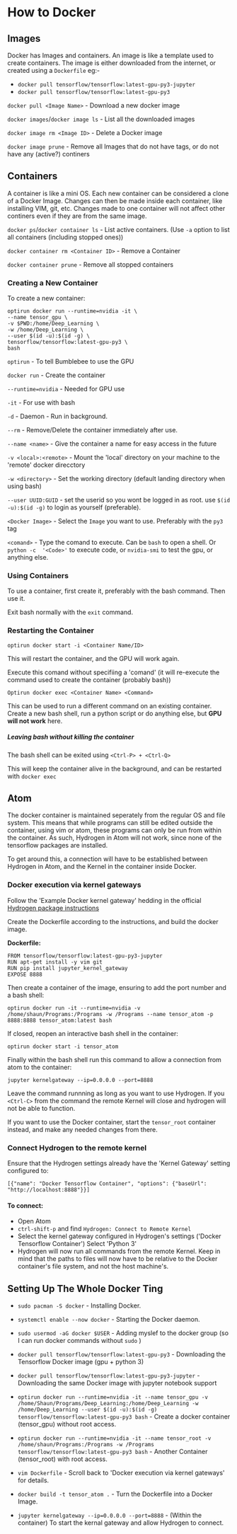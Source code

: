 How to Docker
=============

Images
------

Docker has Images and containers.
An image is like a template used to create containers.
The image is either downloaded from the internet, or created using a `Dockerfile`
eg:-
* `docker pull tensorflow/tensorflow:latest-gpu-py3-jupyter`
* `docker pull tensorflow/tensorflow:latest-gpu-py3`

`docker pull <Image Name>`          - Download a new docker image

`docker images`/`docker image ls`   - List all the downloaded images

`docker image rm <Image ID>`        - Delete a Docker image

`docker image prune`                - Remove all Images that do not have tags, or do not have any (active?) continers


Containers
----------

A container is like a mini OS. Each new container can be considered a clone of a Docker Image.
Changes can then be made inside each container, like installing VIM, git, etc.
Changes made to one container will not affect other continers even if they are from the same image.

`docker ps`/`docker container ls`       - List active containers. (Use `-a` option to list all containers (including stopped ones))

`docker container rm <Container ID>`    - Remove a Container

`docker container prune`                - Remove all stopped containers


### Creating a New Container

To create a new container:

```
optirun docker run --runtime=nvidia -it \
--name tensor_gpu \
-v $PWD:/home/Deep_Learning \
-w /home/Deep_Learning \
--user $(id -u):$(id -g) \
tensorflow/tensorflow:latest-gpu-py3 \
bash
```

`optirun`               - To tell Bumblebee to use the GPU

`docker run`            - Create the container

`--runtime=nvidia`      - Needed for GPU use

`-it`                   - For use with bash

`-d`                    - Daemon - Run in background.

`--rm`                  - Remove/Delete the container immediately after use.

`--name <name>`         - Give the container a name for easy access in the future

`-v <local>:<remote>`   - Mount the 'local' directory on your machine to the 'remote' docker direcctory

`-w <directory>`        - Set the working directory (default landing directory when using bash)

`--user UUID:GUID`      - set the userid so you wont be logged in as root. use `$(id -u):$(id -g)` to login as yourself (preferable).

`<Docker Image>`        - Select the `Image` you want to use. Preferably with the `py3` tag

`<comand>`              - Type the comand to execute. Can be `bash` to open a shell. Or `python -c  '<Code>'` to execute code, or `nvidia-smi` to test the gpu, or anything else.


### Using Containers

To use a container, first create it, preferably with the bash command.
Then use it.

Exit bash normally with the `exit` command.


### Restarting the Container

`optirun docker start -i <Container Name/ID>`

This will restart the container, and the GPU will work again.

Execute this comand without specifiing a 'comand' (it will re-execute the command used to create the container (probably bash))


`Optirun docker exec <Container Name> <Command>`

This can be used to run a different command on an existing container. Create a new bash shell, run a python script or do anything else, but **GPU will not work** here.


##### Leaving bash without killing the container

The bash shell can be exited using `<Ctrl-P> + <Ctrl-Q>`

This will keep the container alive in the background, and can be restarted with `docker exec`


Atom
----

The docker container is maintained seperately from the regular OS and file system.
This means that while programs can still be edited outside the container, using vim or atom, these programs can only be run from within the container.
As such, Hydrogen in Atom will not work, since none of the tensorflow packages are installed.

To get around this, a connection will have to be established between Hydrogen in Atom, and the Kernel in the container inside Docker.

### Docker execution via kernel gateways

Follow the 'Example Docker kernel gateway' hedding in the official [Hydrogen package instructions](https://atom.io/packages/greyatom-hydrogen#docker-execution-via-kernel-gateways)

Create the Dockerfile according to the instructions, and build the docker image.

**Dockerfile:**
```
FROM tensorflow/tensorflow:latest-gpu-py3-jupyter
RUN apt-get install -y vim git
RUN pip install jupyter_kernel_gateway
EXPOSE 8888
```

Then create a container of the image, ensuring to add the port number and a bash shell:

`optirun docker run -it --runtime=nvidia -v /home/shaun/Programs:/Programs -w /Programs --name tensor_atom -p 8888:8888 tensor_atom:latest bash`

If closed, reopen an interactive bash shell in the container:

`optirun docker start -i tensor_atom`

Finally within the bash shell run this command to allow a connection from atom to the container:

`jupyter kernelgateway --ip=0.0.0.0 --port=8888`

Leave the command runnning as long as you want to use Hydrogen. If you `<Ctrl-C>` from the command the remote Kernel will close and hydrogen will not be able to function.

If you want to use the Docker container, start the `tensor_root` container instead, and make any needed changes from there.


### Connect Hydrogen to the remote kernel
Ensure that the Hydrogen settings already have the 'Kernel Gateway' setting configured to:

`[{"name": "Docker Tensorflow Container", "options": {"baseUrl": "http://localhost:8888"}}]`


#### To connect:
* Open Atom
* `ctrl-shift-p` and find `Hydrogen: Connect to Remote Kernel`
* Select the kernel gateway configured in Hydrogen's settings ('Docker Tensorflow Container')
Select 'Python 3'
* Hydrogen will now run all commands from the remote Kernel. Keep in mind that the paths to files will now have to be relative to the Docker container's file system, and not the host machine's.


Setting Up The Whole Docker Ting
--------------------------------

* `sudo pacman -S docker` - Installing Docker.
* `systemctl enable --now docker` - Starting the Docker daemon.
* `sudo usermod -aG docker $USER` - Adding myslef to the docker group (so I can run docker commands without `sudo` )
* `docker pull tensorflow/tensorflow:latest-gpu-py3` - Downloading the Tensorflow Docker image (gpu + python 3)
* `docker pull tensorflow/tensorflow:latest-gpu-py3-jupyter` - Downloading the same Docker image with jupyter notebook support

* `optirun docker run --runtime=nvidia -it --name tensor_gpu -v /home/Shaun/Programs/Deep_Learning:/home/Deep_Learning -w /home/Deep_Learning --user $(id -u):$(id -g) tensorflow/tensorflow:latest-gpu-py3 bash` - Create a docker container (tensor_gpu) without root access.

* `optirun docker run --runtime=nvidia -it --name tensor_root -v /home/shaun/Programs:/Programs -w /Programs tensorflow/tensorflow:latest-gpu-py3 bash` - Another Container (tensor_root) with root access.

* `vim Dockerfile` - Scroll back to 'Docker execution via kernel gateways' for details.
* `docker build -t tensor_atom .` - Turn the Dockerfile into a Docker Image.
* `jupyter kernelgateway --ip=0.0.0.0 --port=8888` - (Within the container) To start the kernal gateway and allow Hydrogen to connect.
